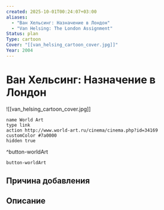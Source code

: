 ```yaml
---
created: 2025-10-01T00:24:07+03:00
aliases:
  - "Ван Хельсинг: Назначение в Лондон"
  - "Van Helsing: The London Assignment"
Status: plan
Type: cartoon
Cover: "[[van_helsing_cartoon_cover.jpg]]"
Year: 2004
---
```


# Ван Хельсинг: Назначение в Лондон

![[van_helsing_cartoon_cover.jpg]]



```button
name World Art
type link
action http://www.world-art.ru/cinema/cinema.php?id=34169
customColor #7a0000
hidden true
```
^button-worldArt





`button-worldArt`

## Причина добавления




## Описание


